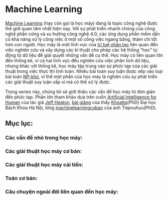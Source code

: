 # Machine Learning
[Machine Learning](https://en.wikipedia.org/wiki/Machine_learning) (hay còn gọi là học máy) đang là topic công nghệ được thế giới quan tâm nhất hiện nay.
Với sự phát triển nhanh chóng của công nghệ phần cứng và xu hướng công nghệ 4.0, các ứng dụng phần mềm dần có khả năng xử lý công việc ở một số công việc ngang bằng, thậm chí tốt hơn con người.
Học máy là một lĩnh vực của [trí tuệ nhân tạo](https://en.wikipedia.org/wiki/Artificial_intelligence) liên quan đến việc nghiên cứu và xây dựng các kĩ thuật cho phép các hệ thống "học" tự động từ dữ liệu để giải quyết những vấn đề cụ thể.
Học máy có liên quan lớn đến thống kê, vì cả hai lĩnh vực đều nghiên cứu việc phân tích dữ liệu, nhưng khác với thống kê, học máy tập trung vào sự phức tạp của các giải thuật trong việc thực thi tính toán. 
Nhiều bài toán suy luận được xếp vào loại bài toán [NP-khó](https://en.wikipedia.org/wiki/NP-hardness), vì thế một phần của học máy là nghiên cứu sự phát triển các giải thuật suy luận xấp xỉ mà có thể xử lý được.

Trong series này, chúng tôi sẽ giới thiệu các vấn đề học máy từ đơn giản đến phức tạp.
Phần lớn tham khảo dựa trên cuốn [Artificial Intelligence for Human](https://g.co/kgs/Nft6ku) của tác giả [Jeff Heaton](https://g.co/kgs/2DDvtB), 
[bài giảng](http://is.hust.edu.vn/~khoattq/lectures/) của thầy [Khoattq](http://is.hust.edu.vn/~khoattq/)(PhD) Đại học Bách Khoa Hà Nội,
blog [machinelearningcoban](http://machinelearningcoban.com) của anh Tiepvuhuu(PhD). 

## Mục lục:
### Các vấn đề nhỏ trong học máy:
### Các giải thuật học máy cơ bản:
### Các giải thuật học máy cải tiến:
### Toán cơ bản:
### Câu chuyện ngoài đời liên quan đến học máy:
